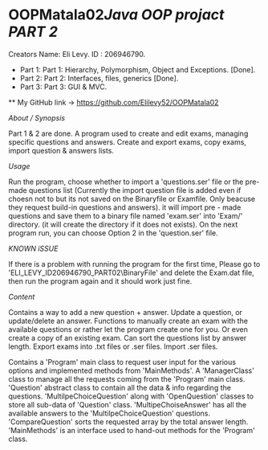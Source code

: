 # OOPMatala02*Java OOP projact PART 2*

Creators Name: Eli Levy.
ID : 206946790.

* Part 1: Part 1: Hierarchy, Polymorphism, Object and Exceptions. [Done].
* Part 2: Part 2: Interfaces, files, generics [Done].
* Part 3: Part 3: GUI & MVC.

** My GitHub link -> https://github.com/Elilevy52/OOPMatala02

*About / Synopsis*

Part 1 & 2 are done. A program used to create and edit exams, managing specific questions and answers.
Create and export exams, copy exams, import question & answers lists.

*Usage*

Run the program, choose whether to import a 'questions.ser' file or the pre-made questions list
(Currently the import question file is added even if choesn not to but its not saved on the Binaryfile or Examfile.
Only beacuse they request build-in questions and answers). 
it will import pre - made questions and save them to a binary file named 'exam.ser' into 'Exam/' directory.
(it will create the directory if it does not exists). On the next program run, you can choose Option 2 in the 'question.ser' file.

 *KNOWN iSSUE* 

If there is a problem with running the program for the first time, Please go to 'ELI_LEVY_ID206946790_PART02\BinaryFile'
and delete the Exam.dat file, then run the program again and it should work just fine.

*Content*

Contains a way to add a new question + answer. 
Update a question, or update/delete an answer. 
Functions to manually create an exam with the available questions or rather let the program create one for you. 
Or even create a copy of an existing exam. 
Can sort the questions list by answer length. 
Export exams into .txt files or .ser files. Import .ser files.

Contains a 'Program' main class to request user input for the various options and implemented methods from 'MainMethods'.
A 'ManagerClass' class to manage all the requests coming from the 'Program' main class.
'Question' abstract class to contain all the data & info regarding the questions.
'MultilpeChoiceQuestion' along with 'OpenQuestion' classes to store all sub-data of 'Question' class.
'MultipeChoiseAnswer' has all the available answers to the 'MultilpeChoiceQuestion' questions.
'CompareQuestion' sorts the requested array by the total answer length.
'MainMethods' is an interface used to hand-out methods for the 'Program' class.
